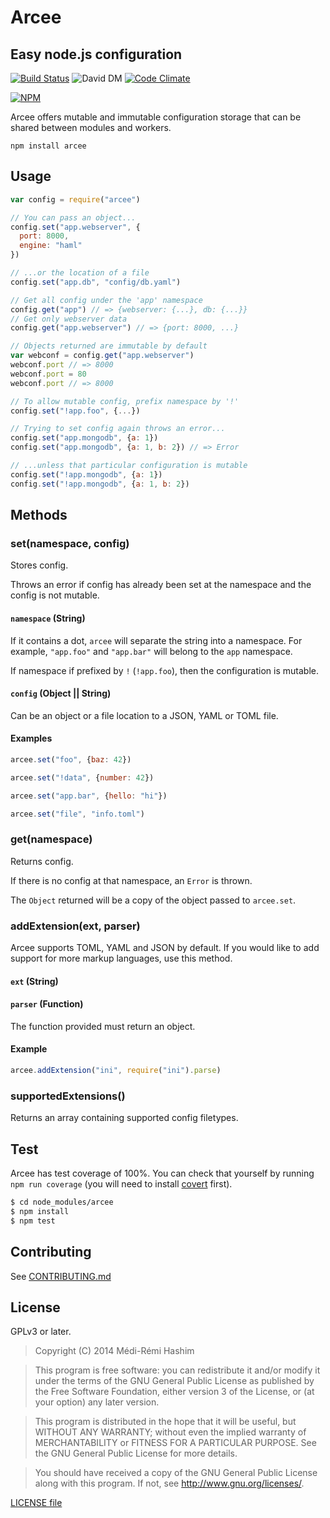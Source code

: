 # Arcee
Easy node.js configuration
---

[![Build Status](https://travis-ci.org/medimatrix/arcee.svg?branch=master)](https://travis-ci.org/medimatrix/arcee)
![David DM](https://david-dm.org/medimatrix/arcee.svg)
[![Code Climate](https://codeclimate.com/github/medimatrix/arcee/badges/gpa.svg)](https://codeclimate.com/github/medimatrix/arcee)

[![NPM](https://nodei.co/npm/arcee.png?compact=true)](https://nodei.co/npm/arcee/)

Arcee offers mutable and immutable configuration storage that can be shared
between modules and workers.

`npm install arcee`

## Usage

```js
var config = require("arcee")

// You can pass an object...
config.set("app.webserver", {
  port: 8000,
  engine: "haml"
})

// ...or the location of a file
config.set("app.db", "config/db.yaml")

// Get all config under the 'app' namespace
config.get("app") // => {webserver: {...}, db: {...}}
// Get only webserver data
config.get("app.webserver") // => {port: 8000, ...}

// Objects returned are immutable by default
var webconf = config.get("app.webserver")
webconf.port // => 8000
webconf.port = 80
webconf.port // => 8000

// To allow mutable config, prefix namespace by '!'
config.set("!app.foo", {...})

// Trying to set config again throws an error...
config.set("app.mongodb", {a: 1})
config.set("app.mongodb", {a: 1, b: 2}) // => Error

// ...unless that particular configuration is mutable
config.set("!app.mongodb", {a: 1})
config.set("!app.mongodb", {a: 1, b: 2})
```

## Methods

### set(namespace, config)
Stores config.

Throws an error if config has already been set at the namespace and the config
is not mutable.

#### `namespace` (String)
If it contains a dot, `arcee` will separate the string
into a namespace. For example, `"app.foo"` and `"app.bar"` will belong to the
`app` namespace.

If namespace if prefixed by `!` (`!app.foo`), then the configuration is mutable.

#### `config` (Object || String)
Can be an object or a file location to a JSON, YAML or TOML file.

#### Examples

```js
arcee.set("foo", {baz: 42})

arcee.set("!data", {number: 42})

arcee.set("app.bar", {hello: "hi"})

arcee.set("file", "info.toml")
```

### get(namespace)
Returns config.

If there is no config at that namespace, an `Error` is thrown.

The `Object` returned will be a copy of the object passed to `arcee.set`.

### addExtension(ext, parser)
Arcee supports TOML, YAML and JSON by default. If you would like to add support
for more markup languages, use this method.

#### `ext` (String)

#### `parser` (Function)
The function provided must return an object.

#### Example

```js
arcee.addExtension("ini", require("ini").parse)
```

### supportedExtensions()
Returns an array containing supported config filetypes.

## Test
Arcee has test coverage of 100%. You can check that yourself by running
`npm run coverage` (you will need to install
[covert](https://www.npmjs.org/package/covert) first).

```sh
$ cd node_modules/arcee
$ npm install
$ npm test
```

## Contributing

See [CONTRIBUTING.md](CONTRIBUTING.md)

## License
GPLv3 or later.

> Copyright (C) 2014 Médi-Rémi Hashim

> This program is free software: you can redistribute it and/or modify
> it under the terms of the GNU General Public License as published by
> the Free Software Foundation, either version 3 of the License, or
> (at your option) any later version.

> This program is distributed in the hope that it will be useful,
> but WITHOUT ANY WARRANTY; without even the implied warranty of
> MERCHANTABILITY or FITNESS FOR A PARTICULAR PURPOSE.  See the
> GNU General Public License for more details.

> You should have received a copy of the GNU General Public License
> along with this program.  If not, see <http://www.gnu.org/licenses/>.

[LICENSE file](LICENSE)
